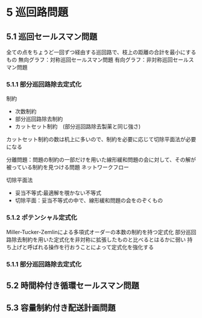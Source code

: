 # 5 巡回路問題
## 5.1 巡回セールスマン問題
全ての点をちょうど一回ずつ経由する巡回路で、枝上の距離の合計を最小にするもの
無向グラフ：対称巡回セールスマン問題
有向グラフ：非対称巡回セールスマン問題

### 5.1.1 部分巡回路除去定式化
制約
- 次数制約
- 部分巡回路除去制約
- カットセット制約　(部分巡回路除去製薬と同じ強さ)

カットセット制約の数は机上に多いので、制約を必要に応じて切除平面法が必要になる

分離問題：問題の制約の一部だけを用いた線形緩和問題の会に対して、その解が被っている制約を見つける問題
ネットワークフロー

切除平面法
- 妥当不等式:最適解を覗かない不等式
- 切除平面：妥当不等式の中で、線形緩和問題の会をのぞくもの

### 5.1.2 ポテンシャル定式化
Miller-Tucker-Zemlinによる多項式オーダーの本数の制約を持つ定式化
部分巡回路除去制約を用いた定式化を非対称に拡張したものと比べるとはるかに弱い
持ち上げと呼ばれる操作を行おうことによって定式化を強化する

### 5.1.1 部分巡回路除去定式化

## 5.2 時間枠付き循環セールスマン問題
## 5.3 容量制約付き配送計画問題